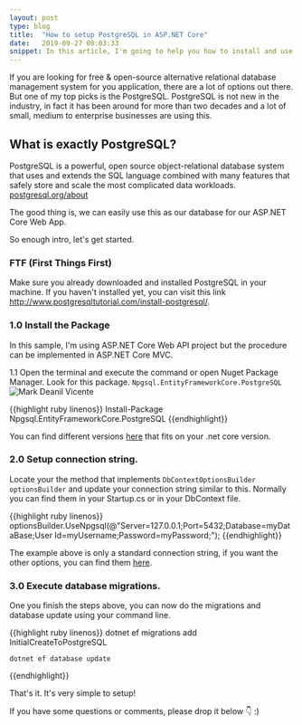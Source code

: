 ```yaml
---
layout: post
type: blog
title:  "How to setup PostgreSQL in ASP.NET Core"
date:   2019-09-27 08:03:33
snippet: In this article, I'm going to help you how to install and use PostgreSQL (an alternative open-source object-relational database management system) in your ASP.NET Core App.
---
```


If you are looking for free & open-source alternative relational database management system for you application, there are a lot of options out there. But one of my top picks is the PostgreSQL. PostgreSQL is not new in the industry, in fact it has been around for more than two decades and a lot of small, medium to enterprise businesses are using this.

## What is exactly PostgreSQL?

PostgreSQL is a powerful, open source object-relational database system that uses and extends the SQL language combined with many features that safely store and scale the most complicated data workloads. <a href="https://www.postgresql.org/about/">postgresql.org/about</a>

The good thing is, we can easily use this as our database for our ASP.NET Core Web App.

So enough intro, let's get started.

### FTF (First Things First)

Make sure you already downloaded and installed PostgreSQL in your machine. If you haven't installed yet, you can visit this link <a href="http://www.postgresqltutorial.com/install-postgresql/">http://www.postgresqltutorial.com/install-postgresql/</a>.

### 1.0 Install the Package
In this sample, I'm using ASP.NET Core Web API project but the procedure can be implemented in ASP.NET Core MVC.

1.1 Open the terminal and execute the command or open Nuget Package Manager. Look for this package. `Npgsql.EntityFrameworkCore.PostgreSQL`
<img src="https://user-images.githubusercontent.com/10904957/65769646-a274fb00-e166-11e9-9438-c85e0b8c7fbb.PNG" alt="Mark Deanil Vicente" />

{{highlight ruby linenos}}
    Install-Package Npgsql.EntityFrameworkCore.PostgreSQL
{{endhighlight}}

You can find different versions <a href="https://www.nuget.org/packages/Npgsql.EntityFrameworkCore.PostgreSQL">here</a> that fits on your .net core version.

### 2.0 Setup connection string. 

Locate your the method that implements `DbContextOptionsBuilder optionsBuilder` and update your connection string similar to this. Normally you can find them in your Startup.cs or in your DbContext file.

{{highlight ruby linenos}}
    optionsBuilder.UseNpgsql(@"Server=127.0.0.1;Port=5432;Database=myDataBase;User Id=myUsername;Password=myPassword;");
{{endhighlight}}

The example above is only a standard connection string, if you want the other options, you can find them <a href="https://www.connectionstrings.com/postgresql/">here</a>.

### 3.0 Execute database migrations.

One you finish the steps above, you can now do the migrations and database update using your command line.

{{highlight ruby linenos}}
    dotnet ef migrations add InitialCreateToPostgreSQL

    dotnet ef database update
{{endhighlight}}

That's it. It's very simple to setup!

If you have some questions or comments, please drop it below 👇 :)
